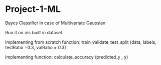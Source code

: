 # Project-1-ML
Bayes Classifier in case of Multivariate Gaussian

Run it on iris built in dataset

Implementing from scratch function: train_validate_test_split (data, labels, testRatio =0.3, valRatio = 0.3)

Implementing function: calculate_accuracy (predicted_y , y)
